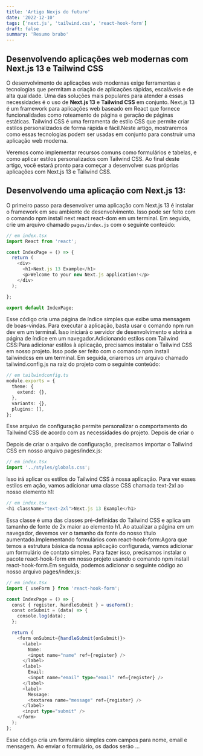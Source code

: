 ```yaml
---
title: 'Artigo Nexjs do futuro'
date: '2022-12-10'
tags: ['next.js', 'tailwind.css', 'react-hook-form']
draft: false
summary: 'Resumo brabo'
---
```

## Desenvolvendo aplicações web modernas com Next.js 13 e Tailwind CSS


O desenvolvimento de aplicações web modernas exige ferramentas e tecnologias que permitam a criação de aplicações rápidas, escaláveis e de alta qualidade. Uma das soluções mais populares para atender a essas necessidades é o uso de **Next.js 13** e **Tailwind CSS** em conjunto. Next.js 13 é um framework para aplicações web baseado em React que fornece funcionalidades como roteamento de página e geração de páginas estáticas. Tailwind CSS é uma ferramenta de estilo CSS que permite criar estilos personalizados de forma rápida e fácil.Neste artigo, mostraremos como essas tecnologias podem ser usadas em conjunto para construir uma aplicação web moderna.

Veremos como implementar recursos comuns como formulários e tabelas, e como aplicar estilos personalizados com Tailwind CSS. Ao final deste artigo, você estará pronto para começar a desenvolver suas próprias aplicações com Next.js 13 e Tailwind CSS.

## Desenvolvendo uma aplicação com Next.js 13:


O primeiro passo para desenvolver uma aplicação com Next.js 13 é instalar o framework em seu ambiente de desenvolvimento. Isso pode ser feito com o comando npm install next react react-dom em um terminal. Em seguida, crie um arquivo chamado `pages/index.js` com o seguinte conteúdo:
```ts
// em index.tsx
import React from 'react';

const IndexPage = () => {
  return (
    <div>
      <h1>Next.js 13 Example</h1>
      <p>Welcome to your new Next.js application!</p>
    </div>
  );

};

export default IndexPage;
```

Esse código cria uma página de índice simples que exibe uma mensagem de boas-vindas. Para executar a aplicação, basta usar o comando npm run dev em um terminal. Isso iniciará o servidor de desenvolvimento e abrirá a página de índice em um navegador.Adicionando estilos com Tailwind CSS:Para adicionar estilos à aplicação, precisamos instalar o Tailwind CSS em nosso projeto. Isso pode ser feito com o comando npm install tailwindcss em um terminal. Em seguida, criaremos um arquivo chamado tailwind.config.js na raiz do projeto com o seguinte conteúdo:

```ts
// em tailwindconfig.ts
module.exports = {
  theme: {
    extend: {},
  },
  variants: {},
  plugins: [],
};

```

Esse arquivo de configuração permite personalizar o comportamento do Tailwind CSS de acordo com as necessidades do projeto. Depois de criar o

Depois de criar o arquivo de configuração, precisamos importar o Tailwind CSS em nosso arquivo pages/index.js:
```ts
// em index.tsx
import '../styles/globals.css';
```

Isso irá aplicar os estilos do Tailwind CSS à nossa aplicação. Para ver esses estilos em ação, vamos adicionar uma classe CSS chamada text-2xl ao nosso elemento h1:

```ts
// em index.tsx
<h1 className="text-2xl">Next.js 13 Example</h1>
```

Essa classe é uma das classes pré-definidas do Tailwind CSS e aplica um tamanho de fonte de 2x maior ao elemento h1. Ao atualizar a página em um navegador, devemos ver o tamanho da fonte do nosso título aumentado.Implementando formulários com react-hook-form:Agora que temos a estrutura básica da nossa aplicação configurada, vamos adicionar um formulário de contato simples. Para fazer isso, precisamos instalar o pacote react-hook-form em nosso projeto usando o comando npm install react-hook-form.Em seguida, podemos adicionar o seguinte código ao nosso arquivo pages/index.js:
```ts
// em index.tsx
import { useForm } from 'react-hook-form';

const IndexPage = () => {
  const { register, handleSubmit } = useForm();  
  const onSubmit = (data) => {
    console.log(data);
  };  

  return (
    <form onSubmit={handleSubmit(onSubmit)}>
      <label>
        Name:
        <input name="name" ref={register} />
      </label>
      <label>
        Email:
        <input name="email" type="email" ref={register} />
      </label>
      <label>
        Message:
        <textarea name="message" ref={register} />
      </label>
      <input type="submit" />
    </form>
  );
};

```

Esse código cria um formulário simples com campos para nome, email e mensagem. Ao enviar o formulário, os dados serão ...